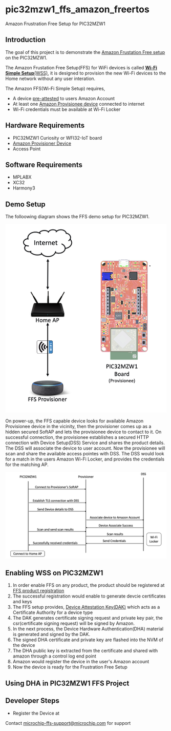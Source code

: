 # pic32mzw1_ffs_amazon_freertos
Amazon Frustration Free Setup for PIC32MZW1

## Introduction

The goal of this project is to demonstrate the [Amazon Frustation Free setup](https://developer.amazon.com/docs/frustration-free-setup/understanding-ffs.html) on the PIC32MZW1.

The Amazon Frustation Free Setup(FFS) for WiFi devices is called [**Wi-Fi Simple Setup**(WSS)](https://developer.amazon.com/docs/frustration-free-setup/understand-wi-fi-simple-setup.html), it is designed to provision the new Wi-Fi devices to the Home network without any user interation. 

The Amazon FFS(Wi-Fi Simple Setup) requires, 
- A device [pre-attested](https://developer.amazon.com/docs/frustration-free-setup/provisionee-manufacturing.html#requesting-a-dak-from-amazon) to users Amazon Account
- At least one [Amazon Provisionee device](https://developer.amazon.com/docs/frustration-free-setup/understanding-ffs.html#testing-your-device) connected to internet
- Wi-Fi credentials must be available at Wi-Fi Locker 

## Hardware Requirements
- PIC32MZW1 Curiosity or WFI32-IoT board
- [Amazon Provisioner Device](https://developer.amazon.com/docs/frustration-free-setup/understanding-ffs.html#testing-your-device)
- Access Point

## Software Requirements
- MPLABX
- XC32
- Harmony3


## Demo Setup 
The folloowing diagram shows the FFS demo setup for PIC32MZW1.

<p align="center"><img src="Docs/FFS-Setup.png">
</p>

On power-up, the FFS capable device looks for available Amazon Provisionee device in the vicinity, then the provisioner comes up as a hidden secured SoftAP and lets the provisionee device to contact to it. On successful connection, the provisionee establishes a secured HTTP connection with Device Setup(DSS) Service and shares the product details. The DSS will associate the device to user account. Now the provisionee will scan and share the available access pointes with DSS. The DSS would look for a match in the users Amazon Wi-Fi Locker, and provides the credentials for the matching AP.

<p align="center"><img src="Docs/WSS-FlowDiagram.png">
</p>



## Enabling WSS on PIC32MZW1 
1. In order enable FFS on any product, the product should be registered at [FFS product registration](https://developer.amazon.com/frustration-free-setup/console/v2/onboard/request-device-registration)
2. The successful registration would enable to generate devcie certificates and keys
3. The FFS setup provides, [Device Attestation Key(DAK)](https://developer.amazon.com/frustration-free-setup/console/v2/manage-daks) which acts as a Certificate Authority for a device type
4. The DAK generates certificate signing request and private key pair, the csr(certificate signing request) will be signed by Amazon. 
5. In the next process, the Device Hardware Authentication(DHA) material is generated and signed by the DAK.
6. The signed DHA certificate and private key are flashed into the NVM of the device
7. The DHA public key is extracted from the certificate and shared with amazon through a control log end point
8. Amazon would register the device in the user's Amazon account 
9. Now the device is ready for the Frustration Free Setup
## Using DHA in PIC32MZW1 FFS Project



## Developer Steps
- Register the Device at 



Contact [microchip-ffs-support@microchip.com](mailto:microchip-ffs-support@microchip.com) for support
